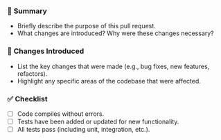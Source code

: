 ### 📜 **Summary**
- Briefly describe the purpose of this pull request.
- What changes are introduced? Why were these changes necessary?

### 🔧 **Changes Introduced**
- List the key changes that were made (e.g., bug fixes, new features, refactors).
- Highlight any specific areas of the codebase that were affected.

### ✅ **Checklist**
- [ ] Code compiles without errors.
- [ ] Tests have been added or updated for new functionality.
- [ ] All tests pass (including unit, integration, etc.).